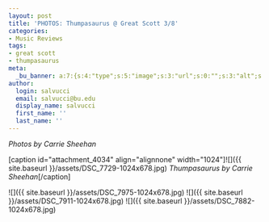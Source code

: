```yaml
---
layout: post
title: 'PHOTOS: Thumpasaurus @ Great Scott 3/8'
categories:
- Music Reviews
tags:
- great scott
- thumpasaurus
meta:
  _bu_banner: a:7:{s:4:"type";s:5:"image";s:3:"url";s:0:"";s:3:"alt";s:0:"";s:7:"post_id";s:0:"";s:4:"html";s:0:"";s:8:"position";s:12:"contentWidth";s:7:"caption";s:0:"";}
author:
  login: salvucci
  email: salvucci@bu.edu
  display_name: salvucci
  first_name: ''
  last_name: ''
---
```

_Photos by Carrie Sheehan_

\[caption id="attachment\_4034" align="alignnone" width="1024"\]![]({{ site.baseurl }}/assets/DSC_7729-1024x678.jpg) _Thumpasaurus by Carrie Sheehan_\[/caption\]

![]({{ site.baseurl }}/assets/DSC_7975-1024x678.jpg) ![]({{ site.baseurl }}/assets/DSC_7911-1024x678.jpg) ![]({{ site.baseurl }}/assets/DSC_7882-1024x678.jpg)